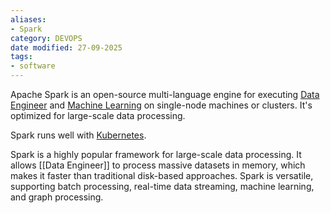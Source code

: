 ```yaml
---
aliases:
- Spark
category: DEVOPS
date modified: 27-09-2025
tags:
- software
---
```

Apache Spark is an open-source multi-language engine for executing [Data Engineer](Data%20Engineer.md) and [Machine Learning](Machine%20Learning.md) on single-node machines or clusters. It's optimized for large-scale data processing.

Spark runs well with [Kubernetes](term/kubernetes.md).

Spark is a highly popular framework for large-scale data processing. It allows [[Data Engineer]] to process massive datasets in memory, which makes it faster than traditional disk-based approaches. Spark is versatile, supporting batch processing, real-time data streaming, machine learning, and graph processing.

